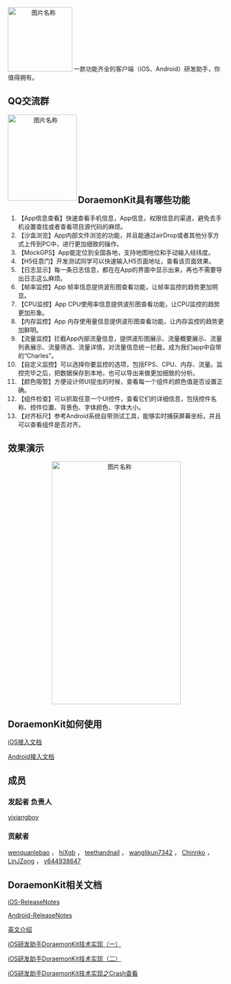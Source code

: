 <div  align="center">    
 <img src="https://javer.oss-cn-shanghai.aliyuncs.com/doraemon/github/DoraemonKit_github.png" width = "150" height = "150" alt="图片名称" align=left />
</div>

<br/>
<br/>
<br/>
<br/>
<br/>
<br/>
<br/>

一款功能齐全的客户端（iOS、Android）研发助手，你值得拥有。


## QQ交流群

<div  align="center">    
 <img src="https://javer.oss-cn-shanghai.aliyuncs.com/doraemon/github/DoraemonKitQQ.jpeg" width = "160" height = "200" alt="图片名称" align=left />
</div>

<br/>
<br/>
<br/>
<br/>
<br/>
<br/>
<br/>
<br/>
<br/>


## DoraemonKit具有哪些功能

1. 【App信息查看】快速查看手机信息，App信息，权限信息的渠道，避免去手机设置查找或者查看项目源代码的麻烦。
2. 【沙盒浏览】App内部文件浏览的功能，并且能通过airDrop或者其他分享方式上传到PC中，进行更加细致的操作。
3. 【MockGPS】App能定位到全国各地，支持地图地位和手动输入经纬度。
4. 【H5任意门】开发测试同学可以快速输入H5页面地址，查看该页面效果。
5. 【日志显示】每一条日志信息，都在在App的界面中显示出来，再也不需要导出日志这么麻烦。
6. 【帧率监控】App 帧率信息提供波形图查看功能，让帧率监控的趋势更加明显。
7. 【CPU监控】App CPU使用率信息提供波形图查看功能，让CPU监控的趋势更加形象。
8. 【内存监控】App 内存使用量信息提供波形图查看功能，让内存监控的趋势更加鲜明。
9. 【流量监控】拦截App内部流量信息，提供波形图展示、流量概要展示、流量列表展示、流量筛选、流量详情，对流量信息统一拦截，成为我们app中自带的“Charles”。
10. 【自定义监控】可以选择你要监控的选项，包括FPS、CPU、内存、流量。监控完毕之后，把数据保存到本地，也可以导出来做更加细致的分析。
11. 【颜色吸管】方便设计师UI捉虫的时候，查看每一个组件的颜色值是否设置正确。
12. 【组件检查】可以抓取任意一个UI控件，查看它们的详细信息，包括控件名称、控件位置、背景色、字体颜色、字体大小。
13. 【对齐标尺】参考Android系统自带测试工具，能够实时捕获屏幕坐标，并且可以查看组件是否对齐。

## 效果演示
<div  align="center">    
  <img src="https://javer.oss-cn-shanghai.aliyuncs.com/doraemon/DoraemonKit2/DoraemonKit2.png" width = "300" height = "565" alt="图片名称" align=center />
</div>


## DoraemonKit如何使用

[iOS接入文档](https://github.com/didi/DoraemonKit/blob/master/Doc/iOS_cn_guide.md)

[Android接入文档](https://github.com/didi/DoraemonKit/blob/master/Doc/android_cn_guide.md)


## 成员
### 发起者 负责人
[yixiangboy](https://github.com/yixiangboy)

### 贡献者
[wenquanlebao](https://github.com/wenquanlebao)  ，
[hiXgb](https://github.com/hiXgb)  ，
[teethandnail](https://github.com/teethandnail)  ，
[wanglikun7342](https://github.com/wanglikun7342)  ，
[Chinnko](https://github.com/Chinnko)  ，
[LinJZong](https://github.com/LinJZong)  ，
[y644938647](https://github.com/y644938647)

## DoraemonKit相关文档

[iOS-ReleaseNotes](https://github.com/didi/DoraemonKit/blob/master/Doc/iOS-ReleaseNotes.md)

[Android-ReleaseNotes](https://github.com/didi/DoraemonKit/blob/master/Doc/android-ReleaseNotes.md)

[英文介绍](https://github.com/didi/DoraemonKit)

[iOS研发助手DoraemonKit技术实现（一）](https://www.jianshu.com/p/00763123dbc4)

[iOS研发助手DoraemonKit技术实现（二）](https://www.jianshu.com/p/4091870ca3f0)

[iOS研发助手DoraemonKit技术实现之Crash查看](iOS研发助手DoraemonKit技术实现之Crash查看)




